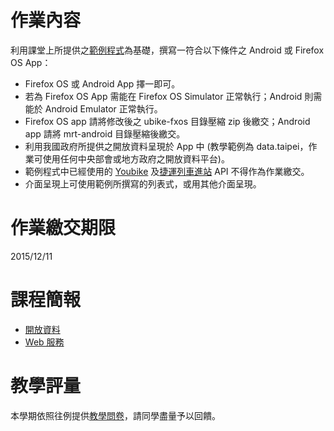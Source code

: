 # 作業內容
利用課堂上所提供之[範例程式](https://github.com/freesamael/npu-moboapp-programming-fall-2015)為基礎，撰寫一符合以下條件之 Android 或 Firefox OS App：
- Firefox OS 或 Android App 擇一即可。
- 若為 Firefox OS App 需能在 Firefox OS Simulator 正常執行；Android 則需能於 Android Emulator 正常執行。
- Firefox OS app 請將修改後之 ubike-fxos 目錄壓縮 zip 後繳交；Android app 請將 mrt-android 目錄壓縮後繳交。
- 利用我國政府所提供之開放資料呈現於 App 中 (教學範例為 data.taipei，作業可使用任何中央部會或地方政府之開放資料平台)。
- 範例程式中已經使用的 [Youbike](http://data.taipei/youbike) 及[捷運列車進站](http://data.taipei/opendata/datalist/apiAccess?scope=resourceAquire&rid=55ec6d6e-dc5c-4268-a725-d04cc262172b) API 不得作為作業繳交。
- 介面呈現上可使用範例所撰寫的列表式，或用其他介面呈現。

# 作業繳交期限
2015/12/11

# 課程簡報
- [開放資料](http://www.slideshare.net/freesamael/ss-55680778)
- [Web 服務](http://www.slideshare.net/freesamael/web-55680792)

# 教學評量
本學期依照往例提供[教學問卷](https://docs.google.com/forms/d/1x-VsK447PPaVBmbhlUNKkiooeEGlFdXFdEzkTm8RXxU/viewform
)，請同學盡量予以回饋。
